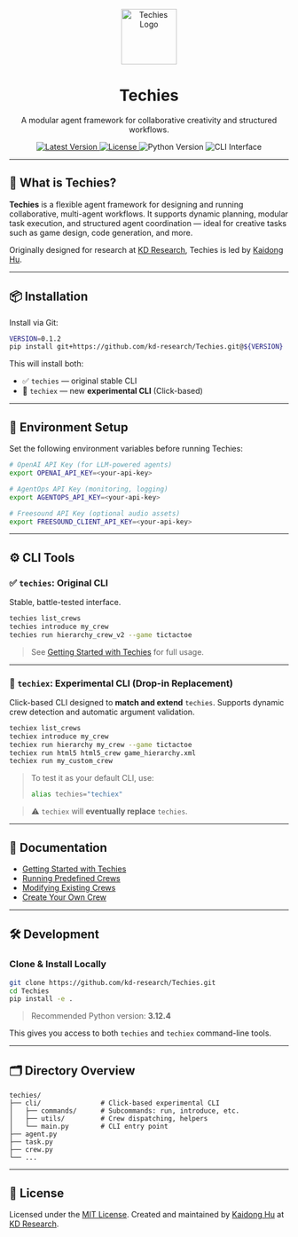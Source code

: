 <p align="center">
  <img src="https://raw.githubusercontent.com/kd-research/Techies/new-cli/docs/assets/techies-logo.png" alt="Techies Logo" height="100">
</p>

<h1 align="center">Techies</h1>

<p align="center">
  A modular agent framework for collaborative creativity and structured workflows.
</p>

<p align="center">
  <a href="https://github.com/kd-research/Techies/releases">
    <img src="https://img.shields.io/github/v/tag/kd-research/Techies?label=version&color=blue" alt="Latest Version">
  </a>
  <a href="https://github.com/kd-research/Techies/blob/main/LICENSE">
    <img src="https://img.shields.io/github/license/kd-research/Techies" alt="License">
  </a>
  <img src="https://img.shields.io/badge/python-3.12.4%2B-blue.svg" alt="Python Version">
  <img src="https://img.shields.io/badge/cli-techies%20%7C%20techiex-orange" alt="CLI Interface">
</p>

---

## 🚀 What is Techies?

**Techies** is a flexible agent framework for designing and running collaborative, multi-agent workflows. It supports dynamic planning, modular task execution, and structured agent coordination — ideal for creative tasks such as game design, code generation, and more.

Originally designed for research at [KD Research](https://github.com/kd-research), Techies is led by [Kaidong Hu](https://hukaidong.com).

---

## 📦 Installation

Install via Git:

```bash
VERSION=0.1.2
pip install git+https://github.com/kd-research/Techies.git@${VERSION}
```

This will install both:

- ✅ `techies` — original stable CLI
- 🧪 `techiex` — new **experimental CLI** (Click-based)

---

## 🧰 Environment Setup

Set the following environment variables before running Techies:

```bash
# OpenAI API Key (for LLM-powered agents)
export OPENAI_API_KEY=<your-api-key>

# AgentOps API Key (monitoring, logging)
export AGENTOPS_API_KEY=<your-api-key>

# Freesound API Key (optional audio assets)
export FREESOUND_CLIENT_API_KEY=<your-api-key>
```

---

## ⚙️ CLI Tools

### ✅ `techies`: Original CLI

Stable, battle-tested interface.

```bash
techies list_crews
techies introduce my_crew
techies run hierarchy_crew_v2 --game tictactoe
```

> See [Getting Started with Techies](./Getting-Started-With-Techies.md) for full usage.

---

### 🧪 `techiex`: Experimental CLI (Drop-in Replacement)

Click-based CLI designed to **match and extend** `techies`. Supports dynamic crew detection and automatic argument validation.

```bash
techiex list_crews
techiex introduce my_crew
techiex run hierarchy my_crew --game tictactoe
techiex run html5 html5_crew game_hierarchy.xml
techiex run my_custom_crew
```

> To test it as your default CLI, use:
> ```bash
> alias techies="techiex"
> ```

> ⚠️ `techiex` will **eventually replace** `techies`.

---

## 📄 Documentation

- [Getting Started with Techies](./Getting-Started-With-Techies.md)
- [Running Predefined Crews](./Running-Predefined-Crew.md)
- [Modifying Existing Crews](./Modifying-Existing-Crew.md)
- [Create Your Own Crew](./Create-Your-Own-Crew.md)

---

## 🛠 Development

### Clone & Install Locally

```bash
git clone https://github.com/kd-research/Techies.git
cd Techies
pip install -e .
```

> Recommended Python version: **3.12.4**

This gives you access to both `techies` and `techiex` command-line tools.

---

## 🗂 Directory Overview

```
techies/
├── cli/               # Click-based experimental CLI
│   ├── commands/      # Subcommands: run, introduce, etc.
│   ├── utils/         # Crew dispatching, helpers
│   └── main.py        # CLI entry point
├── agent.py
├── task.py
├── crew.py
└── ...
```

---

## 🤝 License

Licensed under the [MIT License](./LICENSE).
Created and maintained by [Kaidong Hu](https://hukaidong.com) at [KD Research](https://github.com/kd-research).
